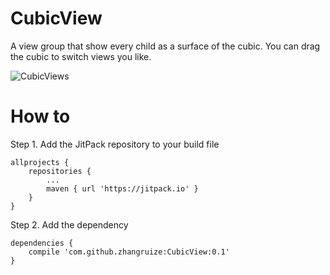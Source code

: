 # CubicView
A view group that show every child as a surface of the cubic. You can drag the cubic to switch views you like.


![CubicViews](http://wx4.sinaimg.cn/large/74a5275cgy1fg71ajw70ug20u01hcx6z.gif)

# How to

Step 1. Add the JitPack repository to your build file

	allprojects {
		repositories {
			...
			maven { url 'https://jitpack.io' }
		}
	}
Step 2. Add the dependency

	dependencies {
		compile 'com.github.zhangruize:CubicView:0.1'
	}
